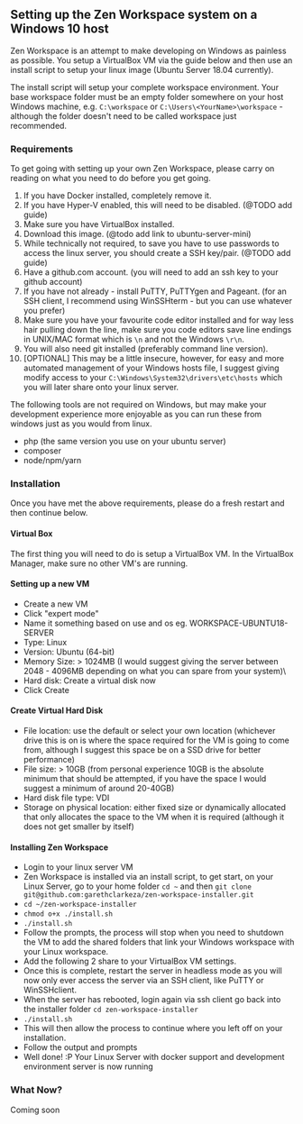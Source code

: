 ## Setting up the Zen Workspace system on a Windows 10 host

Zen Workspace is an attempt to make developing on Windows as painless as possible. You setup a VirtualBox VM via the guide below and then use an install script to setup your linux image (Ubuntu Server 18.04 currently).

The install script will setup your complete workspace environment. Your base workspace folder must be an empty folder somewhere on your host Windows machine, e.g. ```C:\workspace``` or ```C:\Users\<YourName>\workspace``` - although the folder doesn't need to be called workspace just recommended.

### Requirements

To get going with setting up your own Zen Workspace, please carry on reading on what you need to do before you get going.

1. If you have Docker installed, completely remove it.
1. If you have Hyper-V enabled, this will need to be disabled. (@TODO add guide)
1. Make sure you have VirtualBox installed.
1. Download this image. (@todo add link to ubuntu-server-mini)
1. While technically not required, to save you have to use passwords to access the linux server, you should create a SSH key/pair. (@TODO add guide)
1. Have a github.com account. (you will need to add an ssh key to your github account)
1. If you have not already - install PuTTY, PuTTYgen and Pageant. (for an SSH client, I recommend using WinSSHterm - but you can use whatever you prefer)
1. Make sure you have your favourite code editor installed and for way less hair pulling down the line, make sure you code editors save line endings in UNIX/MAC format which is ```\n``` and not the Windows ```\r\n```.
1. You will also need git installed (preferably command line version).
1. [OPTIONAL] This may be a little insecure, however, for easy and more automated management of your Windows hosts file, I suggest giving modify access to your ```C:\Windows\System32\drivers\etc\hosts``` which you will later share onto your linux server.

The following tools are not required on Windows, but may make your development experience more enjoyable as you can run these from windows just as you would from linux.

 - php (the same version you use on your ubuntu server)
 - composer
 - node/npm/yarn

### Installation
Once you have met the above requirements, please do a fresh restart and then continue below.

#### Virtual Box
The first thing you will need to do is setup a VirtualBox VM. In the VirtualBox Manager, make sure no other VM's are running.

#### Setting up a new VM
 - Create a new VM
 - Click "expert mode"
 - Name it something based on use and os eg. WORKSPACE-UBUNTU18-SERVER
 - Type: Linux
 - Version: Ubuntu (64-bit)
 - Memory Size: > 1024MB (I would suggest giving the server between 2048 - 4096MB depending on what you can spare from your system)\
 - Hard disk: Create a virtual disk now
 - Click Create

#### Create Virtual Hard Disk
 - File location: use the default or select your own location (whichever drive this is on is where the space required for the VM is going to come from, although I suggest this space be on a SSD drive for better performance)
 - File size: > 10GB (from personal experience 10GB is the absolute minimum that should be attempted, if you have the space I would suggest a minimum of around 20-40GB)
 - Hard disk file type: VDI
 - Storage on physical location: either fixed size or dynamically allocated that only allocates the space to the VM when it is required (although it does not get smaller by itself)

#### Installing Zen Workspace
 - Login to your linux server VM
 - Zen Workspace is installed via an install script, to get start, on your Linux Server, go to your home folder ```cd ~``` and then ```git clone git@github.com:garethclarkeza/zen-workspace-installer.git```
 - ```cd ~/zen-workspace-installer```
 - ```chmod o+x ./install.sh```
 - ```./install.sh```
 - Follow the prompts, the process will stop when you need to shutdown the VM to add the shared folders that link your Windows workspace with your Linux workspace.
 - Add the following 2 share to your VirtualBox VM settings.
 - Once this is complete, restart the server in headless mode as you will now only ever access the server via an SSH client, like PuTTY or WinSSHclient.
 - When the server has rebooted, login again via ssh client go back into the installer folder ```cd zen-workspace-installer```
 - ```./install.sh```
 - This will then allow the process to continue where you left off on your installation.
 - Follow the output and prompts
 - Well done! :P Your Linux Server with docker support and development environment server is now running

### What Now?
Coming soon



